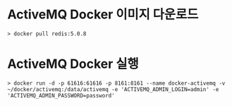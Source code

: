 # ActiveMQ Docker 이미지 다운로드
```
> docker pull redis:5.0.8
```

# ActiveMQ Docker 실행
```
> docker run -d -p 61616:61616 -p 8161:8161 --name docker-activemq -v ~/docker/activemq:/data/activemq -e 'ACTIVEMQ_ADMIN_LOGIN=admin' -e 'ACTIVEMQ_ADMIN_PASSWORD=password'
```